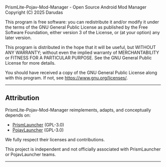 PrismLite-Pojav-Mod-Manager - Open Source Android Mod Manager
Copyright (C) 2025 Darudas

This program is free software: you can redistribute it and/or modify
it under the terms of the GNU General Public License as published by
the Free Software Foundation, either version 3 of the License, or
(at your option) any later version.

This program is distributed in the hope that it will be useful,
but WITHOUT ANY WARRANTY; without even the implied warranty of
MERCHANTABILITY or FITNESS FOR A PARTICULAR PURPOSE.  See the
GNU General Public License for more details.

You should have received a copy of the GNU General Public License
along with this program. If not, see <https://www.gnu.org/licenses/>.

---

## Attribution

PrismLite-Pojav-Mod-Manager reimplements, adapts, and conceptually depends on:

- [PrismLauncher](https://github.com/PrismLauncher/PrismLauncher) (GPL-3.0)
- [PojavLauncher](https://github.com/PojavLauncherTeam/PojavLauncher) (GPL-3.0)

We fully respect their licenses and contributions.

This project is independent and not officially associated with PrismLauncher or PojavLauncher teams.

---
